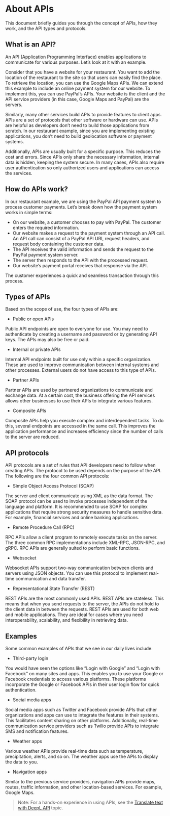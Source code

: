 # About APIs

This document briefly guides you through the concept of APIs, how they work, and the API types and protocols.

## What is an API?

An API (Application Programming Interface) enables applications to communicate for various purposes. Let’s look at it with an example.

Consider that you have a website for your restaurant. You want to add the location of the restaurant to the site so that users can easily find the place. To retrieve the location, you can use the Google Maps APIs. We can extend this example to include an online payment system for our website. To implement this, you can use PayPal’s APIs. Your website is the client and the API service providers (in this case, Google Maps and PayPal) are the servers.

Similarly, many other services build APIs to provide features to client apps. APIs are a set of protocols that other software or hardware can use. APIs are helpful as developers don’t need to build those applications from scratch. In our restaurant example, since you are implementing existing applications, you don’t need to build geolocation software or payment systems.

Additionally, APIs are usually built for a specific purpose. This reduces the cost and errors. Since APIs only share the necessary information, internal data is hidden, keeping the system secure. In many cases, APIs also require user authentication so only authorized users and applications can access the services.

## How do APIs work?

In our restaurant example, we are using the PayPal API payment system to process customer payments. Let’s break down how the payment system works in simple terms:

* On our website, a customer chooses to pay with PayPal. The customer enters the required information.
* Our website makes a request to the payment system through an API call. An API call can consist of a PayPal API URI, request headers, and request body containing the customer data.
* The API receives the valid information and sends the request to the PayPal payment system server.
* The server then responds to the API with the processed request.
* Our website’s payment portal receives that response via the API.

The customer experiences a quick and seamless transaction through this process.

## Types of APIs

Based on the scope of use, the four types of APIs are:

* Public or open APIs

Public API endpoints are open to everyone for use. You may need to authenticate by creating a username and password or by generating API keys. The APIs may also be free or paid.

* Internal or private APIs

Internal API endpoints built for use only within a specific organization. These are used to improve communication between internal systems and other processes. External users do not have access to this type of APIs.

* Partner APIs

Partner APIs are used by partnered organizations to communicate and exchange data. At a certain cost, the business offering the API services allows other businesses to use their APIs to integrate various features.

* Composite APIs

Composite APIs help you execute complex and interdependent tasks. To do this, several endpoints are accessed in the same call. This improves the application performance and increases efficiency since the number of calls to the server are reduced.

## API protocols

API protocols are a set of rules that API developers need to follow when creating APIs. The protocol to be used depends on the purpose of the API. The following are the four common API protocols:

* Simple Object Access Protocol (SOAP)

The server and client communicate using XML as the data format. The SOAP protocol can be used to invoke processes independent of the language and platform. It is recommended to use SOAP for complex applications that require strong security measures to handle sensitive data. For example, financial services and online banking applications.

* Remote Procedure Call (RPC)

RPC APIs allow a client program to remotely execute tasks on the server. The three common RPC implementations include XML-RPC, JSON-RPC, and gRPC. RPC APIs are generally suited to perform basic functions.

* Websocket

Websocket APIs support two-way communication between clients and servers using JSON objects. You can use this protocol to implement real-time communication and data transfer.

* Representational State Transfer (REST)

REST APIs are the most commonly used APIs. REST APIs are stateless. This means that when you send requests to the server, the APIs do not hold to the client data in between the requests. REST APIs are used for both web and mobile applications. They are ideal for cases where you need interoperability, scalability, and flexibility in retrieving data.

## Examples

Some common examples of APIs that we see in our daily lives include:

* Third-party login

You would have seen the options like “Login with Google” and “Login with Facebook” on many sites and apps. This enables you to use your Google or Facebook credentials to access various platforms. These platforms incorporate the Google or Facebook APIs in their user login flow for quick authentication.

* Social media apps

Social media apps such as Twitter and Facebook provide APIs that other organizations and apps can use to integrate the features in their systems. This facilitates content sharing on other platforms. Additionally, real-time communication service providers such as Twilio provide APIs to integrate SMS and notification features.

* Weather apps

Various weather APIs provide real-time data such as temperature, precipitation, alerts, and so on. The weather apps use the APIs to display the data to you.

* Navigation apps

Similar to the previous service providers, navigation APIs provide maps, routes, traffic information, and other location-based services. For example, Google Maps.

> Note: For a hands-on experience in using APIs, see the [Translate text with DeepL API](deepl-postman.md) topic.

